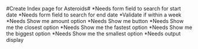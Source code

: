 #Create Index page for Asteroids#
    *Needs form field to search for start date
    *Needs form field to search for end date
        *Validate if within a week
    *Needs Show me amount option
    *Needs Show me button 
    *Needs Show me the closest option
    *Needs Show me the fastest option 
    *Needs Show me the biggest option 
    *Needs Show me the smallest option
    *Needs output display